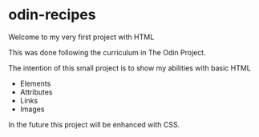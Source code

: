 # odin-recipes

Welcome to my very first project with HTML

This was done following the curriculum in The Odin Project.

The intention of this small project is to show my abilities with basic HTML

- Elements
- Attributes
- Links
- Images

In the future this project will be enhanced with CSS.
